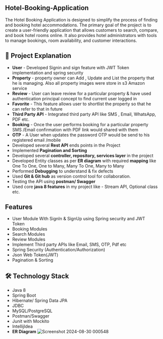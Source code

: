 ## Hotel-Booking-Application

The Hotel Booking Application is designed to simplify the process of finding and booking hotel accommodations. The primary goal of the project is to create a user-friendly application that allows customers to search, compare, and book hotel rooms online. It also provides hotel administrators with tools to manage bookings, room availability, and customer interactions.
## 🚀 Project Explanation


- **User** - Developed Signin and sign feature with JWT Token implementation and spring security
- **Property** - property owner can Add , Update and List the property that he is managing. Also all property images were store in s3 Amazon service
- **Review** - User can leave review for a particular property & have used authentication principal concept to find current user logged in 
- **Favorite** - This feature allows user to shortlist the property so that he can refer to that in future
- **Third Party API** - Integrated third party API like SMS , Email, WhatsApp, PDF etc.
- **Booking** - Once the user performs booking for a particular property SMS /Email confirmation with PDF link would shared with them
- **OTP** - A User when updates the password OTP would be send to his registered email /mobile
- Developed several **Rest API** ends points in the Project
- Implemented **Pagination and Sorting**
- Developed several **controller, repository, services layer** in the project
- Developed Entity classes as per **ER diagram** with required **mapping** like One To One, One to Many, Many To One, Many to Many
- Performed **Debugging** to understand & fix defects 
- Used **Git & Git hub** as version control tool for collaboration.
- Testing the API using **postman/ Swagger**
- Used core **java 8 features** in my project like - Stream API, Optional class etc.
## Features

- User Module With SignIn & SignUp using Spring security and JWT Token
- Booking Modules
- Search Modules
- Review Modules
- Implement Third party APIs like Email, SMS, OTP, Pdf etc
- Spring Security (Authentication/Authorization)
- Json Web Token(JWT)
- Pagination & Sorting



## 🛠 Technology Stack
- Java 8
- Spring Boot
- Hibernate/ Spring Data JPA
- JDBC
- MySQL/PostgreSQL
- Postman/Swagger
- Junit with Mockito
- IntellijIdea 
- **ER Diagram** ![Screenshot 2024-08-30 000548](https://github.com/user-attachments/assets/32aa50f4-93ea-4a96-804a-044ec2a04012)

